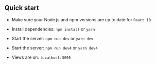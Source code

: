 ## Quick start

- Make sure your Node.js and npm versions are up to date for `React 18`

- Install dependencies: `npm install` or `yarn`

- Start the server: `npm run dev` or `yarn dev`

- Start the server: `npm run dev4` or `yarn dev4`

- Views are on: `localhost:3000`
